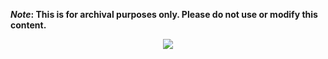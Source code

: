 <strong>*Note*: This is for archival purposes only. Please do not use or modify this content.</strong>

<p align="center">
<img src="![OS](https://img.shields.io/badge/OS-Linux-E95420?style=flat-square&logo=linux&logoColor=white)"
![Distro](https://img.shields.io/badge/Distro-Arch-1793D1?style=flat-square&logo=arch-linux&logoColor=white)
</p>
